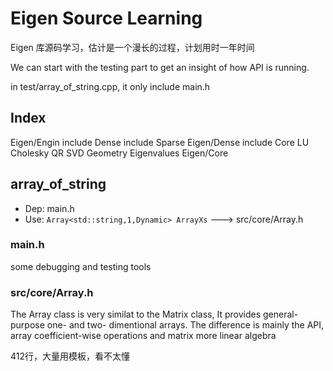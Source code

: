 # Eigen Source Learning

Eigen 库源码学习，估计是一个漫长的过程，计划用时一年时间

We can start with the testing part to get an insight of how API is running.

in test/array_of_string.cpp, it only include main.h

## Index

Eigen/Engin include Dense include Sparse
Eigen/Dense include Core LU Cholesky QR SVD Geometry Eigenvalues
Eigen/Core

## array_of_string
- Dep: main.h
- Use: `Array<std::string,1,Dynamic> ArrayXs`
---> src/core/Array.h

### main.h

some debugging and testing tools

### src/core/Array.h

The Array class is very similat to the Matrix class, It provides general-purpose one- and two- dimentional arrays. The difference is mainly the API, array coefficient-wise operations and matrix more linear algebra

412行，大量用模板，看不太懂
